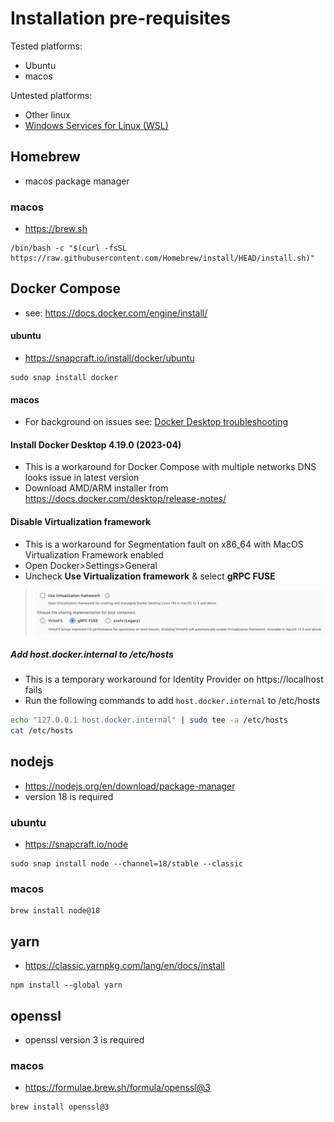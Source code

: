 # Installation pre-requisites

Tested platforms: 
- Ubuntu
- macos

Untested platforms: 
- Other linux
- [Windows Services for Linux (WSL)](https://learn.microsoft.com/en-us/windows/wsl/install)

## Homebrew 
- macos package manager

### macos
- https://brew.sh
```
/bin/bash -c "$(curl -fsSL https://raw.githubusercontent.com/Homebrew/install/HEAD/install.sh)"
```

## Docker Compose
- see: https://docs.docker.com/engine/install/

#### ubuntu
- https://snapcraft.io/install/docker/ubuntu
```
sudo snap install docker
```

#### macos
- For background on issues see: [Docker Desktop troubleshooting](../knowledgebase/docker-compose/docker-desktop.md)

#### Install Docker Desktop 4.19.0 (2023-04)
- This is a workaround for Docker Compose with multiple networks DNS looks issue in latest version 
- Download AMD/ARM installer from https://docs.docker.com/desktop/release-notes/

#### Disable Virtualization framework
- This is a workaround for Segmentation fault on x86_64 with MacOS Virtualization Framework enabled
- Open Docker>Settings>General
- Uncheck **Use Virtualization framework** & select **gRPC FUSE**
> ![Docker-Desktop-disable-Virtualization-framework](../images/docker/disable-Virtualization-framework.png)

##### Add host.docker.internal to /etc/hosts
- This is a temporary workaround for Identity Provider on https://localhost fails
- Run the following commands to add `host.docker.internal` to /etc/hosts
```bash
echo "127.0.0.1 host.docker.internal" | sudo tee -a /etc/hosts
cat /etc/hosts
```

## nodejs 
- https://nodejs.org/en/download/package-manager
- version 18 is required

### ubuntu
- https://snapcraft.io/node
```
sudo snap install node --channel=18/stable --classic 
```

### macos 
```
brew install node@18
```

## yarn
- https://classic.yarnpkg.com/lang/en/docs/install
```
npm install --global yarn
```

## openssl
- openssl version 3 is required
### macos
- https://formulae.brew.sh/formula/openssl@3
```
brew install openssl@3
```